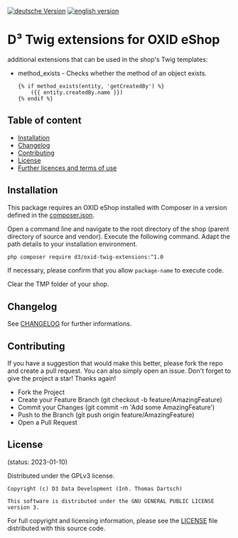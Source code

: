 [![deutsche Version](https://logos.oxidmodule.com/de2_xs.svg)](README.md)
[![english version](https://logos.oxidmodule.com/en2_xs.svg)](README.en.md)

# D³ Twig extensions for OXID eShop

additional extensions that can be used in the shop's Twig templates:

- method_exists - Checks whether the method of an object exists.

  ```
  {% if method_exists(entity, 'getCreatedBy') %}
      ({{ entity.createdBy.name }})
  {% endif %}
  ```

## Table of content

- [Installation](#installation)
- [Changelog](#changelog)
- [Contributing](#contributing)
- [License](#license)
- [Further licences and terms of use](#further-licences-and-terms-of-use)

## Installation

This package requires an OXID eShop installed with Composer in a version defined in the [composer.json](composer.json).

Open a command line and navigate to the root directory of the shop (parent directory of source and vendor). Execute the following command. Adapt the path details to your installation environment.

```bash
php composer require d3/oxid-twig-extensions:^1.0
``` 

If necessary, please confirm that you allow `package-name` to execute code.

Clear the TMP folder of your shop.

## Changelog

See [CHANGELOG](CHANGELOG.md) for further informations.

## Contributing

If you have a suggestion that would make this better, please fork the repo and create a pull request. You can also simply open an issue. Don't forget to give the project a star! Thanks again!

- Fork the Project
- Create your Feature Branch (git checkout -b feature/AmazingFeature)
- Commit your Changes (git commit -m 'Add some AmazingFeature')
- Push to the Branch (git push origin feature/AmazingFeature)
- Open a Pull Request

## License
(status: 2023-01-10)

Distributed under the GPLv3 license.

```
Copyright (c) D3 Data Development (Inh. Thomas Dartsch)

This software is distributed under the GNU GENERAL PUBLIC LICENSE version 3.
```

For full copyright and licensing information, please see the [LICENSE](LICENSE.md) file distributed with this source code.